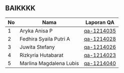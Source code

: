 ## BAIKKKK

| No  | Nama                    | Laporan QA                                                    |
| --- | ----------------------- | ------------------------------------------------------------- |
| 1   | Aryka Anisa P           | [qa-1214035](https://software-quality-baik.github.io/Arykaanisa)           |
| 2   | Fedhira Syaila Putri A  | [qa-1214028](https://software-quality-baik.github.io/Fedhira) |
| 3   | Juwita Stefany          | [qa-1214026](https://software-quality-baik.github.io/JuwitaStefany)           |
| 4   | Rizkyria Hutabarat      | [qa-1214023](https://software-quality-baik.github.io/Rizkyria)           |
| 5   | Marlina Magdalena Lubis | [qa-1214040](https://software-quality-baik.github.io/Marlina/)         |
